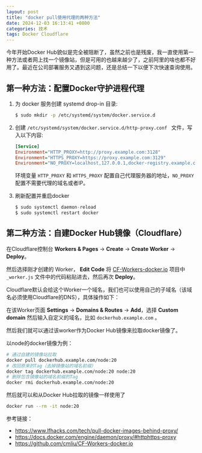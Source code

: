 ```yaml
---
layout: post
title: "docker pull使用代理的两种方法"
date: 2024-12-03 16:13:41 +0800
categories: 技术
tags: Docker Cloudflare
---
```



今年开始Docker Hub貌似是完全被阻断了，虽然之前也是残废，我一直使用第一种方法或者网上找一个镜像站，但是可用的也越来越少了，之前阿里的啥也都不好用了。最近在公司部署服务又遇到这问题，还是总结一下以便下次快速查询使用。


## 第一种方法：配置Docker守护进程代理


1. 为 docker 服务创建 systemd drop-in 目录:

   ```bash
   $ sudo mkdir -p /etc/systemd/system/docker.service.d
   ```
2. 创建 `/etc/systemd/system/docker.service.d/http-proxy.conf ` 文件，写入以下内容:

   ```ini
   [Service]
   Environment="HTTP_PROXY=http://proxy.example.com:3128"
   Environment="HTTPS_PROXY=https://proxy.example.com:3129"
   Environment="NO_PROXY=localhost,127.0.0.1,docker-registry.example.com,.corp"
   ```

   环境变量 `HTTP_PROXY` 和 `HTTPS_PROXY` 配置自己代理服务器的地址，`NO_PROXY` 配置不需要代理的域名或者IP。
3. 刷新配置并重启docker

   ```javascript
   $ sudo systemctl daemon-reload
   $ sudo systemctl restart docker
   ```


## 第二种方法：自建Docker Hub镜像（Cloudflare）

在Cloudflare控制台 **Workers & Pages** →  **Create** →  **Create Worker** →  **Deploy**。

然后选择刚才创建的 Worker， **Edit Code** 将 [CF-Workers-docker.io](https://github.com/cmliu/CF-Workers-docker.io) 项目中 `_worker.js` 文件中的代码粘贴进去，然后再次 **Deploy**。

Cloudflare默认会给这个Worker一个域名，我们也可以使用自己的子域名（该域名必须使用Cloudflare的DNS），具体操作如下：

在该Worker页面 **Settings** →  **Domains & Routes** →  **Add**，选择 **Custom domain** 然后输入自定义的域名，比如 `dockerhub.example.com` 。

然后我们就可以通过该worker作为Docker Hub镜像来拉取docker镜像了。

以node的docker镜像为例：

```bash
# 通过自建的镜像站拉取
docker pull dockerhub.example.com/node:20
# 改回原来的Tag（去掉镜像站的域名前缀）
docker tag dockerhub.example.com/node:20 node:20
# 删除包含镜像站的域名前缀的Tag
docker rmi dockerhub.example.com/node:20
```

然后就可以和从Docker Hub拉取的镜像一样使用了

```bash
docker run --rm -it node:20
```


参考链接：

* <https://www.lfhacks.com/tech/pull-docker-images-behind-proxy/>
* <https://docs.docker.com/engine/daemon/proxy/#httphttps-proxy>
* <https://github.com/cmliu/CF-Workers-docker.io>
